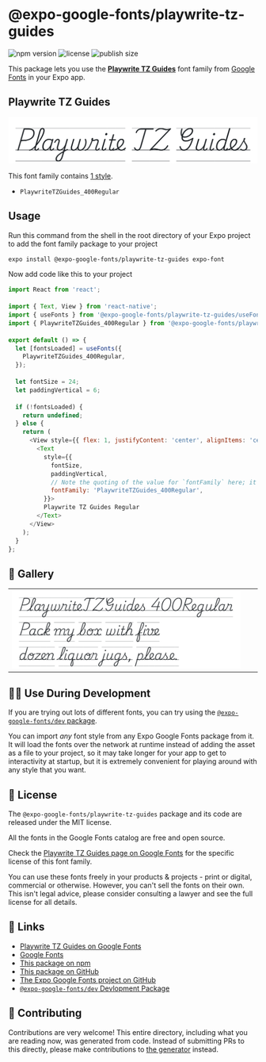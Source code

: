 # @expo-google-fonts/playwrite-tz-guides

![npm version](https://flat.badgen.net/npm/v/@expo-google-fonts/playwrite-tz-guides)
![license](https://flat.badgen.net/github/license/expo/google-fonts)
![publish size](https://flat.badgen.net/packagephobia/install/@expo-google-fonts/playwrite-tz-guides)

This package lets you use the [**Playwrite TZ Guides**](https://fonts.google.com/specimen/Playwrite+TZ+Guides) font family from [Google Fonts](https://fonts.google.com/) in your Expo app.

## Playwrite TZ Guides

![Playwrite TZ Guides](./font-family.png)

This font family contains [1 style](#-gallery).

- `PlaywriteTZGuides_400Regular`

## Usage

Run this command from the shell in the root directory of your Expo project to add the font family package to your project
```sh
expo install @expo-google-fonts/playwrite-tz-guides expo-font
```

Now add code like this to your project
```js
import React from 'react';

import { Text, View } from 'react-native';
import { useFonts } from '@expo-google-fonts/playwrite-tz-guides/useFonts';
import { PlaywriteTZGuides_400Regular } from '@expo-google-fonts/playwrite-tz-guides/400Regular';

export default () => {
  let [fontsLoaded] = useFonts({
    PlaywriteTZGuides_400Regular,
  });

  let fontSize = 24;
  let paddingVertical = 6;

  if (!fontsLoaded) {
    return undefined;
  } else {
    return (
      <View style={{ flex: 1, justifyContent: 'center', alignItems: 'center' }}>
        <Text
          style={{
            fontSize,
            paddingVertical,
            // Note the quoting of the value for `fontFamily` here; it expects a string!
            fontFamily: 'PlaywriteTZGuides_400Regular',
          }}>
          Playwrite TZ Guides Regular
        </Text>
      </View>
    );
  }
};

```

## 🔡 Gallery


||||
|-|-|-|
|![PlaywriteTZGuides_400Regular](.//400Regular/PlaywriteTZGuides_400Regular.ttf.png)||||


## 👩‍💻 Use During Development

If you are trying out lots of different fonts, you can try using the [`@expo-google-fonts/dev` package](https://github.com/expo/google-fonts/tree/master/font-packages/dev#readme).

You can import *any* font style from any Expo Google Fonts package from it. It will load the fonts
over the network at runtime instead of adding the asset as a file to your project, so it may take longer
for your app to get to interactivity at startup, but it is extremely convenient
for playing around with any style that you want.

## 📖 License

The `@expo-google-fonts/playwrite-tz-guides` package and its code are released under the MIT license.

All the fonts in the Google Fonts catalog are free and open source.

Check the [Playwrite TZ Guides page on Google Fonts](https://fonts.google.com/specimen/Playwrite+TZ+Guides) for the specific license of this font family.

You can use these fonts freely in your products & projects - print or digital, commercial or otherwise. However, you can't sell the fonts on their own. This isn't legal advice, please consider consulting a lawyer and see the full license for all details.

## 🔗 Links

- [Playwrite TZ Guides on Google Fonts](https://fonts.google.com/specimen/Playwrite+TZ+Guides)
- [Google Fonts](https://fonts.google.com/)
- [This package on npm](https://www.npmjs.com/package/@expo-google-fonts/playwrite-tz-guides)
- [This package on GitHub](https://github.com/expo/google-fonts/tree/master/font-packages/playwrite-tz-guides)
- [The Expo Google Fonts project on GitHub](https://github.com/expo/google-fonts)
- [`@expo-google-fonts/dev` Devlopment Package](https://github.com/expo/google-fonts/tree/master/font-packages/dev)

## 🤝 Contributing

Contributions are very welcome! This entire directory, including what you are reading now, was generated from code. Instead of submitting PRs to this directly, please make contributions to [the generator](https://github.com/expo/google-fonts/tree/master/packages/generator) instead.
